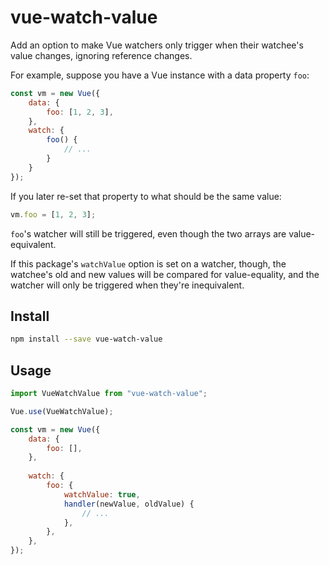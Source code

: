 # vue-watch-value

Add an option to make Vue watchers only trigger when their watchee's value
changes, ignoring reference changes.

For example, suppose you have a Vue instance with a data property `foo`:

```javascript
const vm = new Vue({
	data: {
		foo: [1, 2, 3],
	},
	watch: {
		foo() {
			// ...
		}
	}
});
```

If you later re-set that property to what should be the same value:

```javascript
vm.foo = [1, 2, 3];
```

`foo`'s watcher will still be triggered, even though the two arrays are
value-equivalent.

If this package's `watchValue` option is set on a watcher, though, the watchee's
old and new values will be compared for value-equality, and the watcher will
only be triggered when they're inequivalent.

## Install
```bash
npm install --save vue-watch-value
```

## Usage

```javascript
import VueWatchValue from "vue-watch-value";

Vue.use(VueWatchValue);

const vm = new Vue({
	data: {
		foo: [],
	},
	
	watch: {
		foo: {
			watchValue: true,
			handler(newValue, oldValue) {
				// ...
			},
		},
	},
});
```
